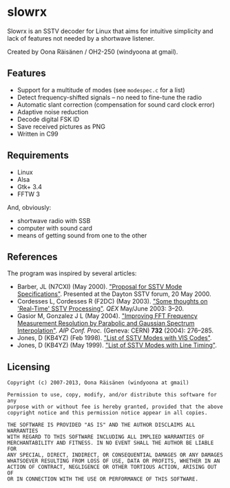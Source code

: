 slowrx
======

Slowrx is an SSTV decoder for Linux that aims for intuitive simplicity and lack of features not needed by a shortwave listener.

Created by Oona Räisänen / OH2-250 (windyoona at gmail).

Features
--------

* Support for a multitude of modes (see `modespec.c` for a list)
* Detect frequency-shifted signals – no need to fine-tune the radio
* Automatic slant correction (compensation for sound card clock error)
* Adaptive noise reduction
* Decode digital FSK ID
* Save received pictures as PNG
* Written in C99

Requirements
------------

* Linux
* Alsa
* Gtk+ 3.4
* FFTW 3

And, obviously:

* shortwave radio with SSB
* computer with sound card
* means of getting sound from one to the other

References
----------

The program was inspired by several articles:

* Barber, JL (N7CXI) (May 2000). ["Proposal for SSTV Mode Specifications"](http://www.barberdsp.com/files/Dayton%20Paper.pdf). Presented at the Dayton SSTV forum, 20 May 2000.
* Cordesses L, Cordesses R (F2DC) (May 2003). ["Some thoughts on 'Real-Time' SSTV Processing"](http://lionel.cordesses.free.fr/gpages/Cordesses.pdf). *QEX* May/June 2003: 3–20.
* Gasior M, Gonzalez J L (May 2004). ["Improving FFT Frequency Measurement Resolution by Parabolic and Gaussian Spectrum Interpolation"](http://cdsweb.cern.ch/record/738182/files/ab-2004-023.pdf). *AIP Conf. Proc.* (Geneva: CERN) **732** (2004): 276–285.
* Jones, D (KB4YZ) (Feb 1998). ["List of SSTV Modes with VIS Codes"](http://www.tima.com/~djones/vis.txt).
* Jones, D (KB4YZ) (May 1999). ["List of SSTV Modes with Line Timing"](http://www.tima.com/~djones/line.txt).

Licensing
---------

    Copyright (c) 2007-2013, Oona Räisänen (windyoona at gmail)
    
    Permission to use, copy, modify, and/or distribute this software for any
    purpose with or without fee is hereby granted, provided that the above
    copyright notice and this permission notice appear in all copies.

    THE SOFTWARE IS PROVIDED "AS IS" AND THE AUTHOR DISCLAIMS ALL WARRANTIES
    WITH REGARD TO THIS SOFTWARE INCLUDING ALL IMPLIED WARRANTIES OF
    MERCHANTABILITY AND FITNESS. IN NO EVENT SHALL THE AUTHOR BE LIABLE FOR
    ANY SPECIAL, DIRECT, INDIRECT, OR CONSEQUENTIAL DAMAGES OR ANY DAMAGES
    WHATSOEVER RESULTING FROM LOSS OF USE, DATA OR PROFITS, WHETHER IN AN
    ACTION OF CONTRACT, NEGLIGENCE OR OTHER TORTIOUS ACTION, ARISING OUT OF
    OR IN CONNECTION WITH THE USE OR PERFORMANCE OF THIS SOFTWARE.

